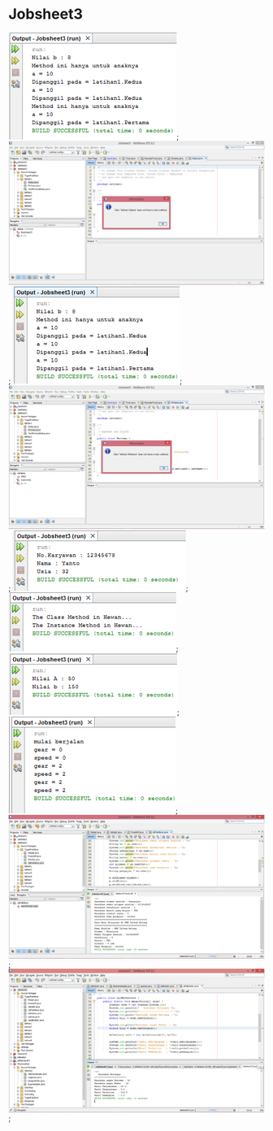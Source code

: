 # Jobsheet3
![alt text](https://github.com/lyrahrtn/Jobsheet3/blob/master/Latihan1%20no1.PNG);
![alt text](https://github.com/lyrahrtn/Jobsheet3/blob/master/latihan1%20no1c.PNG);
![alt text](https://github.com/lyrahrtn/Jobsheet3/blob/master/Latihan1%20no2.PNG);
![alt text](https://github.com/lyrahrtn/Jobsheet3/blob/master/latihan1%20no2b.PNG);
![alt text](https://github.com/lyrahrtn/Jobsheet3/blob/master/latihan2%20b.PNG);
![alt text](https://github.com/lyrahrtn/Jobsheet3/blob/master/latihan3%20b.PNG);
![alt text](https://github.com/lyrahrtn/Jobsheet3/blob/master/latihan4%20b.PNG);
![alt text](https://github.com/lyrahrtn/Jobsheet3/blob/master/latihan5%20b.PNG);
![alt text](https://github.com/lyrahrtn/Jobsheet3/blob/master/tugas%20praktikum.PNG);
![alt text](https://github.com/lyrahrtn/Jobsheet3/blob/master/kalkulator.PNG);
